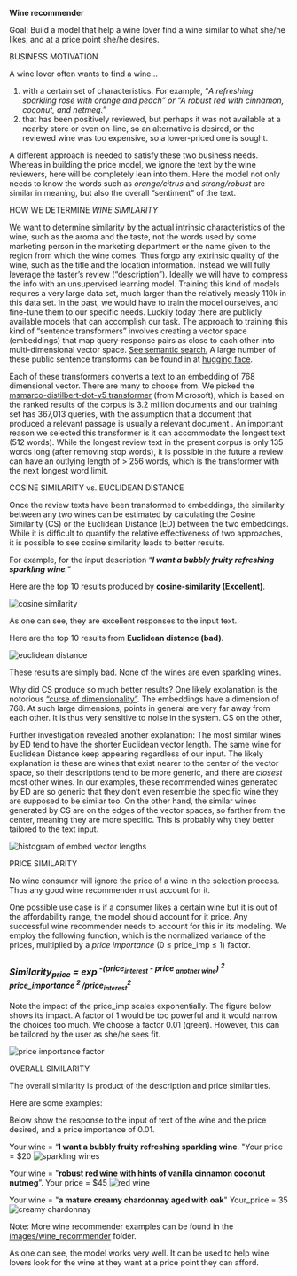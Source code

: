 
**Wine recommender**

Goal: Build a model that help a wine lover find a wine similar to what she/he likes, and at a price point she/he desires.

BUSINESS MOTIVATION

A wine lover often wants to find a wine…

1. with a certain set of characteristics. For example, “_A refreshing sparkling rose with orange and peach” or “A robust red with cinnamon, coconut, and netmeg.”_
2. that has been positively reviewed, but perhaps it was not available at a nearby store or even on-line, so an alternative is desired, or the reviewed wine was too expensive, so a lower-priced one is sought.

A different approach is needed to satisfy these two business needs. Whereas in building the price model, we ignore the text by the wine reviewers, here will be completely lean into them. Here the model not only needs to know the words such as _orange/citrus_ and _strong/robust_ are similar in meaning, but also the overall “sentiment” of the text.

HOW WE DETERMINE _WINE SIMILARITY_

We want to determine similarity by the actual intrinsic characteristics of the wine, such as the aroma and the taste, not the words used by some marketing person in the marketing department or the name given to the region from which the wine comes. Thus forgo any extrinsic quality of the wine, such as the title and the location information. Instead we will fully leverage the taster’s review (“description”). Ideally we will have to compress the info with an unsupervised learning model. Training this kind of models requires a very large data set, much larger than the relatively measly 110k in this data set. In the past, we would have to train the model ourselves, and fine-tune them to our specific needs. Luckily today there are publicly available models that can accomplish our task. The approach to training this kind of “sentence transformers” involves creating a vector space (embeddings) that map query-response pairs as close to each other into multi-dimensional vector space. [See semantic search.](<https://www.sbert.net/examples/applications/semantic-search/README.html>) A large number of these public sentence transforms can be found in at [hugging face](<https://huggingface.co/sentence-transformers>).

Each of these transformers converts a text to an embedding of 768 dimensional vector. There are many to choose from. We picked the [msmarco-distilbert-dot-v5 transformer](<https://github.com/microsoft/msmarco/blob/095515e8e28b756a62fcca7fcf1d8b3d9fbb96a9/Datasets.md>) (from Microsoft), which is based on the ranked results of the corpus is 3.2 million documents and our training set has 367,013 queries, with the assumption that a document that produced a relevant passage is usually a relevant document . An important reason we selected this transformer is it can accommodate the longest text (512 words). While the longest review text in the present corpus is only 135 words long (after removing stop words), it is possible in the future a review can have an outlying length of > 256 words, which is the transformer with the next longest word limit.

COSINE SIMILARITY vs. EUCLIDEAN DISTANCE

Once the review texts have been transformed to embeddings, the similarity between any two wines can be estimated by calculating the Cosine Similarity (CS) or the Euclidean Distance (ED) between the two embeddings. While it is difficult to quantify the relative effectiveness of two approaches, it is possible to see cosine similarity leads to better results.

For example, for the input description “**_I want a bubbly fruity refreshing sparkling wine_**_.”_

Here are the top 10 results produced by **cosine-similarity (Excellent)**.

![cosine similarity](./images/winerec_cosine_similarity.png)


As one can see, they are excellent responses to the input text.

Here are the top 10 results from **Euclidean distance (bad)**.

![euclidean distance](./images/winerec_euclidean_dist.png)

These results are simply bad. None of the wines are even sparkling wines.

Why did CS produce so much better results? One likely explanation is the notorious [“curse of dimensionality”](<https://datascience.stackexchange.com/questions/27726/when-to-use-cosine-simlarity-over-euclidean-similarity>). The embeddings have a dimension of 768. At such large dimensions, points in general are very far away from each other. It is thus very sensitive to noise in the system. CS on the other,

Further investigation revealed another explanation: The most similar wines by ED tend to have the shorter Euclidean vector length. The same wine for Euclidean Distance keep appearing regardless of our input. The likely explanation is these are wines that exist nearer to the center of the vector space, so their descriptions tend to be more generic, and there are _closest_ most other wines. In our examples, these recommended wines generated by ED are so generic that they don’t even resemble the specific wine they are supposed to be similar too. On the other hand, the similar wines generated by CS are on the edges of the vector spaces, so farther from the center, meaning they are more specific. This is probably why they better tailored to the text input.

![histogram of embed vector lengths](./images/winerec_hist_ed.png)


PRICE SIMILARITY

No wine consumer will ignore the price of a wine in the selection process. Thus any good wine recommender must account for it.

One possible use case is if a consumer likes a certain wine but it is out of the affordability range, the model should account for it price. Any successful wine recommender needs to account for this in its modeling. We employ the following function, which is the normalized variance of the prices, multiplied by a _price importance_ (0 ≤ price_imp ≤ 1) factor.


### _Similarity<sub>price</sub> = exp<sup> -(price<sub>interest</sub> - price <sub>another wine</sub>) <sup>2 </sup>price_importance <sup>2 </sup>/price<sub>interest</sub><sup>2</sup>_ ###




Note the impact of the price_imp scales exponentially. The figure below shows its impact. A factor of 1 would be too powerful and it would narrow the choices too much. We choose a factor 0.01 (green). However, this can be tailored by the user as she/he sees fit.

![price importance factor](./images/winerec_priceimp.png)

OVERALL SIMILARITY

The overall similarity is product of the description and price similarities.

Here are some examples:

Below show the response to the input of text of the wine and the price desired, and a price importance of 0.01.

Your wine = “**I want a bubbly fruity refreshing sparkling wine**. "Your price = $20
![sparkling wines](./images/winerec_ex_sparkling.png)



Your wine = "**robust red wine with hints of vanilla cinnamon coconut nutmeg**”.
Your price = $45
![red wine](./images/winerec_ex_red.png)


Your wine = "**a mature creamy chardonnay aged with oak**"
Your_price = 35
![creamy chardonnay](./images/winerec_ex_creamy.png)


Note: More wine recommender examples can be found in the [images/wine_recommender](./wine_libraries/images/wine_recommender) folder.

As one can see, the model works very well. It can be used to help wine lovers look for the wine at they want at a price point they can afford.